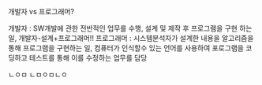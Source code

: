 개발자 vs 프로그래머? 

개발자 : SW개발에 관한 전반적인 업무를 수행, 설계 및 제작 후 프로그램을 구현 하는 일, 개발자-설계+프로그래머!!
프로그래머 : 시스템분석자가 설계한 내용을 알고리즘을 통해 프로그램을 구현하는 일,
            컴퓨터가 인식할수 있는 언어를 사용하여 포로그램을 코딩하고 테스트를 통해 이를 수정하는 업무를 담당
            

ㄴㅇㅁ
ㄴㅁㅇㅁㄴㅇ
